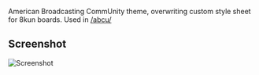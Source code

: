 American Broadcasting CommUnity theme, overwriting custom style sheet for 8kun boards. Used in [/abcu/](https://8kun.top/abcu/)

## Screenshot
![Screenshot](https://vgy.me/WF4fek.png)
